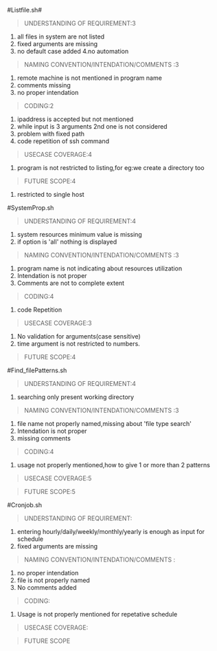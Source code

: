#Listfile.sh#


>UNDERSTANDING OF REQUIREMENT:3
1. all files in system are not listed
2. fixed arguments are missing
3. no default case added
4.no automation

>NAMING CONVENTION/INTENDATION/COMMENTS :3  
1. remote machine is not mentioned in program name
2. comments missing
3. no proper intendation

>CODING:2 
1. ipaddress is accepted but not mentioned
2. while input is 3 arguments 2nd one is not considered
3. problem with fixed path
4. code repetition of ssh command
 

>USECASE COVERAGE:4 
1. program is not restricted to listing,for eg:we create a directory too 

>FUTURE SCOPE:4 
1. restricted to single host


#SystemProp.sh

>UNDERSTANDING OF REQUIREMENT:4
1. system resources minimum value is missing
2. if option is 'all' nothing is displayed

>NAMING CONVENTION/INTENDATION/COMMENTS :3
1. program name is not indicating about resources utilization
2. Intendation is not proper
3. Comments are not to complete extent 

>CODING:4
1. code Repetition

>USECASE COVERAGE:3

1. No validation for arguments(case sensitive)
2. time argument is not restricted to numbers.

>FUTURE SCOPE:4


#Find_filePatterns.sh

>UNDERSTANDING OF REQUIREMENT:4

1. searching only present working directory

>NAMING CONVENTION/INTENDATION/COMMENTS :3

1. file name not properly named,missing about 'file type search'
2. Intendation is not proper
3. missing comments

>CODING:4

1. usage not properly mentioned,how to give 1 or more than 2 patterns

>USECASE COVERAGE:5


>FUTURE SCOPE:5


#Cronjob.sh

>UNDERSTANDING OF REQUIREMENT:

1. entering hourly/daily/weekly/monthly/yearly is enough as input for schedule
2. fixed arguments are missing

>NAMING CONVENTION/INTENDATION/COMMENTS  :
1. no proper intendation
2. file is not properly named
3. No comments added

>CODING:

1. Usage is not properly mentioned for repetative schedule

>USECASE COVERAGE:

>FUTURE SCOPE
